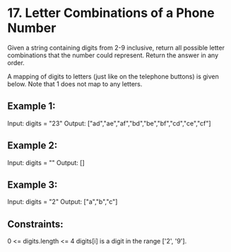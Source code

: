 # 17. Letter Combinations of a Phone Number

Given a string containing digits from 2-9 inclusive, return all possible letter combinations that the number could represent. Return the answer in any order.

A mapping of digits to letters (just like on the telephone buttons) is given below. Note that 1 does not map to any letters.


## Example 1:

Input: digits = "23"
Output: ["ad","ae","af","bd","be","bf","cd","ce","cf"]

## Example 2:

Input: digits = ""
Output: []

## Example 3:

Input: digits = "2"
Output: ["a","b","c"]
 

## Constraints:

0 <= digits.length <= 4
digits[i] is a digit in the range ['2', '9'].
